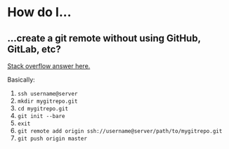 # How do I...

## ...create a git remote without using GitHub, GitLab, etc?

[Stack overflow answer here.](https://stackoverflow.com/a/6649016)

Basically:

1. `ssh username@server`
2. `mkdir mygitrepo.git`
3. `cd mygitrepo.git`
4. `git init --bare`
5. `exit`
6. `git remote add origin ssh://username@server/path/to/mygitrepo.git`
7. `git push origin master`
